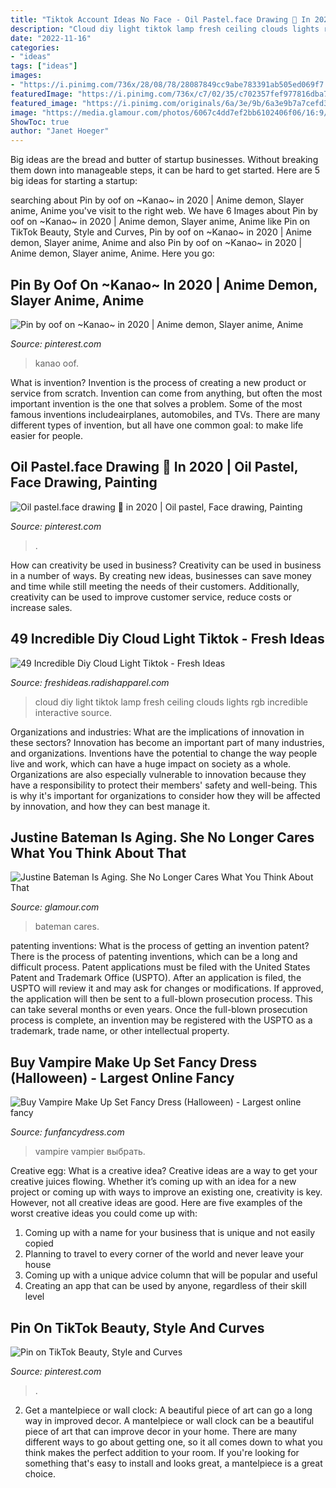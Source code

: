 ```yaml
---
title: "Tiktok Account Ideas No Face - Oil Pastel.face Drawing 💓 In 2020"
description: "Cloud diy light tiktok lamp fresh ceiling clouds lights rgb incredible interactive source"
date: "2022-11-16"
categories:
- "ideas"
tags: ["ideas"]
images:
- "https://i.pinimg.com/736x/28/08/78/28087849cc9abe783391ab505ed069f7.jpg"
featuredImage: "https://i.pinimg.com/736x/c7/02/35/c702357fef977816dba7e149efebb499.jpg"
featured_image: "https://i.pinimg.com/originals/6a/3e/9b/6a3e9b7a7cefd3b486576fc4c194f716.jpg"
image: "https://media.glamour.com/photos/6067c4dd7ef2bb6102406f06/16:9/w_1280,c_limit/lede_social.jpg"
ShowToc: true
author: "Janet Hoeger"
---
```



Big ideas are the bread and butter of startup businesses. Without breaking them down into manageable steps, it can be hard to get started. Here are 5 big ideas for starting a startup: 

	

		
searching about Pin by oof on ~Kanao~ in 2020 | Anime demon, Slayer anime, Anime you've visit to the right web. We have 6 Images about Pin by oof on ~Kanao~ in 2020 | Anime demon, Slayer anime, Anime like Pin on TikTok Beauty, Style and Curves, Pin by oof on ~Kanao~ in 2020 | Anime demon, Slayer anime, Anime and also Pin by oof on ~Kanao~ in 2020 | Anime demon, Slayer anime, Anime. Here you go:
		
    
## Pin By Oof On ~Kanao~ In 2020 | Anime Demon, Slayer Anime, Anime

<img loading=lazy src="https://i.pinimg.com/736x/c7/02/35/c702357fef977816dba7e149efebb499.jpg" onerror="this.onerror=null;this.src='https://tse2.mm.bing.net/th?id=OIP.BLioUHJsCthedDeRv6zVpwHaHa&amp;pid=15.1';" alt="Pin by oof on ~Kanao~ in 2020 | Anime demon, Slayer anime, Anime">

_Source: pinterest.com_

>kanao oof. 

	

What is invention?
Invention is the process of creating a new product or service from scratch. Invention can come from anything, but often the most important invention is the one that solves a problem. Some of the most famous inventions includeairplanes, automobiles, and TVs. There are many different types of invention, but all have one common goal: to make life easier for people.

    
## Oil Pastel.face Drawing 💓 In 2020 | Oil Pastel, Face Drawing, Painting

<img loading=lazy src="https://i.pinimg.com/736x/ce/76/a2/ce76a2dcded9ee65e9aea8bcb2268d96.jpg" onerror="this.onerror=null;this.src='https://tse4.mm.bing.net/th?id=OIP.jjxFO9KtJJFlU_naJLWSTwHaJ3&amp;pid=15.1';" alt="Oil pastel.face drawing 💓 in 2020 | Oil pastel, Face drawing, Painting">

_Source: pinterest.com_

>. 

	

How can creativity be used in business?
Creativity can be used in business in a number of ways. By creating new ideas, businesses can save money and time while still meeting the needs of their customers. Additionally, creativity can be used to improve customer service, reduce costs or increase sales.

    
## 49 Incredible Diy Cloud Light Tiktok - Fresh Ideas

<img loading=lazy src="https://i.pinimg.com/originals/6a/3e/9b/6a3e9b7a7cefd3b486576fc4c194f716.jpg" onerror="this.onerror=null;this.src='https://tse3.mm.bing.net/th?id=OIP.7JFLDL6i3zcaauskLbQxLQHaLG&amp;pid=15.1';" alt="49 Incredible Diy Cloud Light Tiktok - Fresh Ideas">

_Source: freshideas.radishapparel.com_

>cloud diy light tiktok lamp fresh ceiling clouds lights rgb incredible interactive source. 

	

Organizations and industries: What are the implications of innovation in these sectors?
Innovation has become an important part of many industries, and organizations. Inventions have the potential to change the way people live and work, which can have a huge impact on society as a whole. Organizations are also especially vulnerable to innovation because they have a responsibility to protect their members' safety and well-being. This is why it's important for organizations to consider how they will be affected by innovation, and how they can best manage it.

    
## Justine Bateman Is Aging. She No Longer Cares What You Think About That

<img loading=lazy src="https://media.glamour.com/photos/6067c4dd7ef2bb6102406f06/16:9/w_1280,c_limit/lede_social.jpg" onerror="this.onerror=null;this.src='https://tse4.mm.bing.net/th?id=OIP.MOG_LRwSmIoKumbmNlvN6QHaEK&amp;pid=15.1';" alt="Justine Bateman Is Aging. She No Longer Cares What You Think About That">

_Source: glamour.com_

>bateman cares. 

	

patenting inventions: What is the process of getting an invention patent?
There is the process of patenting inventions, which can be a long and difficult process. Patent applications must be filed with the United States Patent and Trademark Office (USPTO). After an application is filed, the USPTO will review it and may ask for changes or modifications. If approved, the application will then be sent to a full-blown prosecution process. This can take several months or even years. Once the full-blown prosecution process is complete, an invention may be registered with the USPTO as a trademark, trade name, or other intellectual property.

    
## Buy Vampire Make Up Set Fancy Dress (Halloween) - Largest Online Fancy

<img loading=lazy src="https://www.funfancydress.com/media/catalog/product/cache/1/image/1200x/040ec09b1e35df139433887a97daa66f/S/M/SMF37808.jpg" onerror="this.onerror=null;this.src='https://tse3.mm.bing.net/th?id=OIP.YktTVAaAcNahm8L2gxSI-AHaK1&amp;pid=15.1';" alt="Buy Vampire Make Up Set Fancy Dress (Halloween) - Largest online fancy">

_Source: funfancydress.com_

>vampire vampier выбрать. 

	

Creative egg: What is a creative idea?
Creative ideas are a way to get your creative juices flowing. Whether it’s coming up with an idea for a new project or coming up with ways to improve an existing one, creativity is key. However, not all creative ideas are good. Here are five examples of the worst creative ideas you could come up with:
1. Coming up with a name for your business that is unique and not easily copied
2. Planning to travel to every corner of the world and never leave your house
3. Coming up with a unique advice column that will be popular and useful
4. Creating an app that can be used by anyone, regardless of their skill level

    
## Pin On TikTok Beauty, Style And Curves

<img loading=lazy src="https://i.pinimg.com/736x/28/08/78/28087849cc9abe783391ab505ed069f7.jpg" onerror="this.onerror=null;this.src='https://tse2.mm.bing.net/th?id=OIP.wG2g1hRH26NO5WiJXPOQGAHaKT&amp;pid=15.1';" alt="Pin on TikTok Beauty, Style and Curves">

_Source: pinterest.com_

>. 

	

2. Get a mantelpiece or wall clock: A beautiful piece of art can go a long way in improved decor.
A mantelpiece or wall clock can be a beautiful piece of art that can improve decor in your home. There are many different ways to go about getting one, so it all comes down to what you think makes the perfect addition to your room. If you're looking for something that's easy to install and looks great, a mantelpiece is a great choice.

